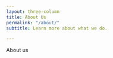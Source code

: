 ```yaml
---
layout: three-column
title: About Us
permalink: "/about/"
subtitle: Learn more about what we do.

---
```


About us
